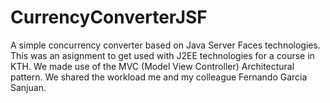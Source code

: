 CurrencyConverterJSF
====================

A simple concurrency converter based on Java Server Faces technologies. This was an asignment to get used with J2EE technologies for a course in KTH. We made use of the MVC (Model View Controller) Architectural pattern. We shared the workload me and my colleague Fernando Garcia Sanjuan.
